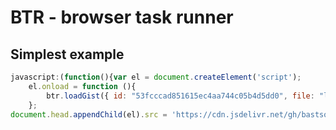 # BTR - browser task runner


## Simplest example

```js
javascript:(function(){var el = document.createElement('script');
    el.onload = function (){
        btr.loadGist({ id: "53fcccad851615ec4aa744c05b4d5dd0", file: "load.js" });
    };
document.head.appendChild(el).src = 'https://cdn.jsdelivr.net/gh/bastsoft/btr@v0.3.4/dist/btr.js';})();
```